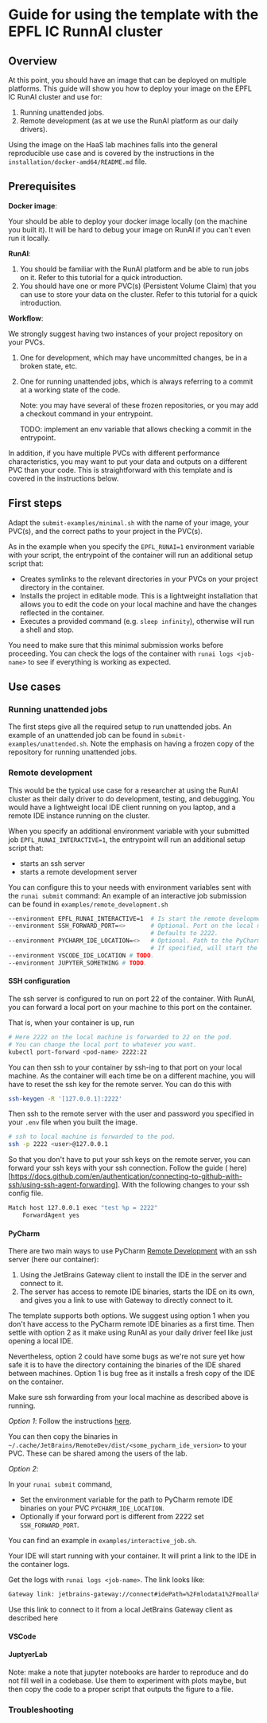 # Guide for using the template with the EPFL IC RunnAI cluster

## Overview

At this point, you should have an image that can be deployed on multiple platforms.
This guide will show you how to deploy your image on the EPFL IC RunAI cluster and use for:

1. Running unattended jobs.
2. Remote development (as at <lab-name> we use the RunAI platform as our daily drivers).

Using the image on the HaaS lab machines falls into the general reproducible use case and is covered by the
instructions in the `installation/docker-amd64/README.md` file.

## Prerequisites

**Docker image**:

Your should be able to deploy your docker image locally (on the machine you built it).
It will be hard to debug your image on RunAI if you can't even run it locally.

**RunAI**:

1. You should be familiar with the RunAI platform and be able to run jobs on it.
   Refer to this tutorial for a quick introduction.
2. You should have one or more PVC(s) (Persistent Volume Claim) that you can use to store your data on the cluster.
   Refer to this tutorial for a quick introduction.

**Workflow**:

We strongly suggest having two instances of your project repository on your PVCs.

1. One for development, which may have uncommitted changes, be in a broken state, etc.
2. One for running unattended jobs, which is always referring to a commit at a working state of the code.

   Note: you may have several of these frozen repositories, or you may add a checkout command in your entrypoint.

   TODO: implement an env variable that allows checking a commit in the entrypoint.

In addition, if you have multiple PVCs with different performance characteristics,
you may want to put your data and outputs on a different PVC than your code.
This is straightforward with this template and is covered in the instructions below.

## First steps

Adapt the `submit-examples/minimal.sh` with the name of your image, your PVC(s), and the correct paths to your project
in the PVC(s).

As in the example when you specify the `EPFL_RUNAI=1` environment variable with your script,
the entrypoint of the container will run an additional setup script that:

- Creates symlinks to the relevant directories in your PVCs on your project directory in the container.
- Installs the project in editable mode. This is a lightweight installation that allows you to edit the code
  on your local machine and have the changes reflected in the container.
- Executes a provided command (e.g. `sleep infinity`), otherwise will run a shell and stop.

You need to make sure that this minimal submission works before proceeding.
You can check the logs of the container with `runai logs <job-name>` to see if everything is working as expected.

## Use cases

### Running unattended jobs

The first steps give all the required setup to run unattended jobs.
An example of an unattended job can be found in `submit-examples/unattended.sh`.
Note the emphasis on having a frozen copy of the repository for running unattended jobs.

### Remote development

This would be the typical use case for a researcher at <lab-name> using the RunAI cluster as their daily driver to do
development, testing, and debugging.
You would have a lightweight local IDE client running on you laptop, and a remote IDE instance running on the cluster.

When you specify an additional environment variable with your submitted job `EPFL_RUNAI_INTERACTIVE=1`,
the entrypoint will run an additional setup script that:

- starts an ssh server
- starts a remote development server

You can configure this to your needs with environment variables sent with the `runai submit` command:
An example of an interactive job submission can be found in `examples/remote_development.sh`

```bash
--environment EPFL_RUNAI_INTERACTIVE=1  # Is start the remote development setup script.
--environment SSH_FORWARD_PORT=<>       # Optional. Port on the local machine that forwards to the ssh server on the container.
                                        # Defaults to 2222.
--environment PYCHARM_IDE_LOCATION=<>   # Optional. Path to the PyCharm remote IDE binaries.
                                        # If specified, will start the remote IDE on the container.
--environment VSCODE_IDE_LOCATION # TODO.
--environment JUPYTER_SOMETHING # TODO.
```

#### SSH configuration

The ssh server is configured to run on port 22 of the container.
With RunAI, you can forward a local port on your machine to this port on the container.

That is, when your container is up, run

```bash
# Here 2222 on the local machine is forwarded to 22 on the pod.
# You can change the local port to whatever you want.
kubectl port-forward <pod-name> 2222:22
```

You can then ssh to your container by ssh-ing to that port on your local machine.
As the container will each time be on a different machine, you will have to reset the ssh key for the remote server.
You can do this with

```bash
ssh-keygen -R '[127.0.0.1]:2222'
```

Then ssh to the remote server with the user and password you specified in your `.env` file when you built the image.

```bash
# ssh to local machine is forwarded to the pod.
ssh -p 2222 <user>@127.0.0.1   
```

So that you don't have to put your ssh keys on the remote server, you can forward your ssh keys with your ssh
connection.
Follow the guide (
here)[https://docs.github.com/en/authentication/connecting-to-github-with-ssh/using-ssh-agent-forwarding].
With the following changes to your ssh config file.

```bash
Match host 127.0.0.1 exec "test %p = 2222"
	ForwardAgent yes
```

#### PyCharm

There are two main ways to use
PyCharm [Remote Development](https://www.jetbrains.com/help/pycharm/remote-development-overview.html) with an ssh
server (here our container):

1. Using the JetBrains Gateway client to install the IDE in the server and connect to it.
2. The server has access to remote IDE binaries, starts the IDE on its own, and gives you a link to use with
   Gateway to directly connect to it.

The template supports both options.
We suggest using option 1 when you don't have access to the PyCharm remote IDE binaries as a first time.
Then settle with option 2 as it make using RunAI as your daily driver feel like just opening a local IDE.

Nevertheless, option 2 could have some bugs as we're not sure yet
how safe it is to have the directory containing the binaries of the IDE shared between machines.
Option 1 is bug free as it installs a fresh copy of the IDE on the container.

Make sure ssh forwarding from your local machine as described above is running.

_Option 1_:
Follow the instructions [here](https://www.jetbrains.com/help/pycharm/remote-development-a.html#gateway).

You can then copy the binaries in `~/.cache/JetBrains/RemoteDev/dist/<some_pycharm_ide_version>` to your PVC.
These can be shared among the users of the lab.

_Option 2_:

In your `runai submit` command,

- Set the environment variable for the path to PyCharm remote IDE binaries on your PVC `PYCHARM_IDE_LOCATION`.
- Optionally if your forward port is different from 2222 set `SSH_FORWARD_PORT`.

You can find an example in `examples/interactive_job.sh`.

Your IDE will start running with your container.
It will print a link to the IDE in the container logs.

Get the logs with `runai logs <job-name>`.
The link looks like:

```bash
Gateway link: jetbrains-gateway://connect#idePath=%2Fmlodata1%2Fmoalla%2Fremote_development%2Fpycharm&projectPath=%2Fopt%2Fproject&host=127.0.0.1&port=2222&user=&type=ssh&deploy=false
```

Use this link to connect to it from a local JetBrains Gateway client as described here

#### VSCode

#### JuptyerLab

Note: make a note that jupyter notebooks are harder to reproduce and do not fill well in a codebase.
Use them to experiment with plots maybe, but then copy the code to a proper script that outputs the figure
to a file.

### Troubleshooting